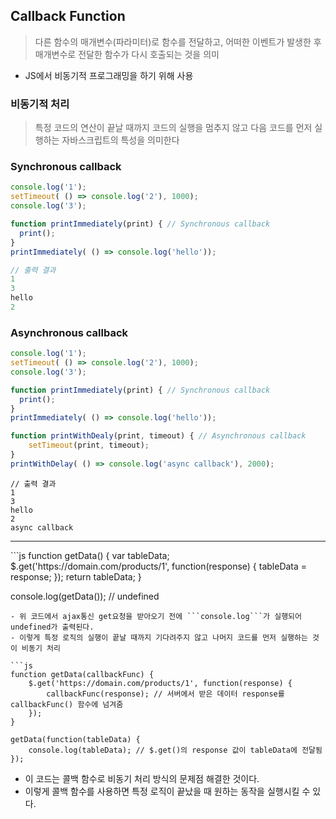 ## Callback Function
>  다른 함수의 매개변수(파라미터)로 함수를 전달하고, 어떠한 이벤트가 발생한 후 매개변수로 전달한 함수가 다시 호출되는 것을 의미
- JS에서 비동기적 프로그래밍을 하기 위해 사용

### 비동기적 처리
> 특정 코드의 연산이 끝날 때까지 코드의 실행을 멈추지 않고 다음 코드를 먼저 실행하는 자바스크립트의 특성을 의미한다

### Synchronous callback
```js
console.log('1');
setTimeout( () => console.log('2'), 1000);
console.log('3');

function printImmediately(print) { // Synchronous callback
  print();
}
printImmediately( () => console.log('hello')); 
```
```js
// 출력 결과
1
3
hello
2
```

### Asynchronous callback
```js
console.log('1');
setTimeout( () => console.log('2'), 1000);
console.log('3');

function printImmediately(print) { // Synchronous callback
  print();
}
printImmediately( () => console.log('hello')); 

function printWithDealy(print, timeout) { // Asynchronous callback
	setTimeout(print, timeout);
}
printWithDelay( () => console.log('async callback'), 2000);
```
```
// 출력 결과
1
3
hello
2
async callback
```
<hr> 
```js
function getData() {
	var tableData;
	$.get('https://domain.com/products/1', function(response) {
		tableData = response;
	});
	return tableData;
}

console.log(getData()); // undefined
```
- 위 코드에서 ajax통신 get요청을 받아오기 전에 ```console.log```가 실행되어 undefined가 출력된다.
- 이렇게 특정 로직의 실행이 끝날 때까지 기다려주지 않고 나머지 코드를 먼저 실행하는 것이 비동기 처리

```js
function getData(callbackFunc) {
	$.get('https://domain.com/products/1', function(response) {
		callbackFunc(response); // 서버에서 받은 데이터 response를 callbackFunc() 함수에 넘겨줌
	});
}

getData(function(tableData) {
	console.log(tableData); // $.get()의 response 값이 tableData에 전달됨
});
```
- 이 코드는 콜백 함수로 비동기 처리 방식의 문제점 해결한 것이다.
- 이렇게 콜백 함수를 사용하면 특정 로직이 끝났을 때 원하는 동작을 실행시킬 수 있다.


